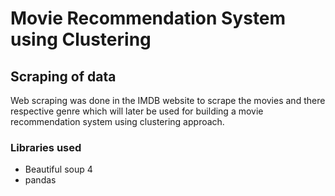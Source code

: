 # Movie Recommendation System using Clustering
## Scraping of data
Web scraping was done in the IMDB website to scrape the movies and there respective genre which will later be used for building a movie recommendation system using clustering approach.
### Libraries used
- Beautiful soup 4
- pandas
